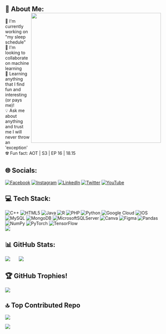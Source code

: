 ## 💫 About Me: <img width="420" src="https://user-images.githubusercontent.com/80143440/231916755-baf268ff-bc42-4557-a8d2-0ddcea99cb0d.gif" align="right">
🫠 I'm currently working on "my sleep schedule"<br>🦾 I'm looking to collaborate on machine learning<br>🧶 Learning anything that I find fun and interesting (or pays me)!<br>💡 Ask me about anything and trust me I will never throw an 'exception'<br>☢️ Fun fact: AOT | S3 | EP 16 | 18.15 

## 🌐 Socials:
[![Facebook](https://img.shields.io/badge/Facebook-%231877F2.svg?logo=Facebook&logoColor=white)](https://facebook.com/official.eshan.sengupta?mibextid=LQQJ4d) [![Instagram](https://img.shields.io/badge/Instagram-%23E4405F.svg?logo=Instagram&logoColor=white)](https://instagram.com/the.eshan.sengupta) [![LinkedIn](https://img.shields.io/badge/LinkedIn-%230077B5.svg?logo=linkedin&logoColor=white)](https://linkedin.com/in/eshansengupta) [![Twitter](https://img.shields.io/badge/Twitter-%231DA1F2.svg?logo=Twitter&logoColor=white)](https://twitter.com/@_eshansengupta) [![YouTube](https://img.shields.io/badge/YouTube-%23FF0000.svg?logo=YouTube&logoColor=white)](https://youtube.com/@@eshansengupta1280) 

## 💻 Tech Stack:
![C++](https://img.shields.io/badge/c++-%2300599C.svg?style=plastic&logo=c%2B%2B&logoColor=white) ![HTML5](https://img.shields.io/badge/html5-%23E34F26.svg?style=plastic&logo=html5&logoColor=white) ![Java](https://img.shields.io/badge/java-%23ED8B00.svg?style=plastic&logo=java&logoColor=white) ![R](https://img.shields.io/badge/r-%23276DC3.svg?style=plastic&logo=r&logoColor=white) ![PHP](https://img.shields.io/badge/php-%23777BB4.svg?style=plastic&logo=php&logoColor=white) ![Python](https://img.shields.io/badge/python-3670A0?style=plastic&logo=python&logoColor=ffdd54) ![Google Cloud](https://img.shields.io/badge/Google%20Cloud-%234285F4.svg?style=plastic&logo=google-cloud&logoColor=white) ![IOS](https://img.shields.io/badge/IOS-%2320232a.svg?style=plastic&logo=apple&logoColor=white) ![MySQL](https://img.shields.io/badge/mysql-%2300f.svg?style=plastic&logo=mysql&logoColor=white) ![MongoDB](https://img.shields.io/badge/MongoDB-%234ea94b.svg?style=plastic&logo=mongodb&logoColor=white) ![MicrosoftSQLServer](https://img.shields.io/badge/Microsoft%20SQL%20Sever-CC2927?style=plastic&logo=microsoft%20sql%20server&logoColor=white) ![Canva](https://img.shields.io/badge/Canva-%2300C4CC.svg?style=plastic&logo=Canva&logoColor=white) 	![Figma](https://img.shields.io/badge/figma-%23F24E1E.svg?style=plastic&logo=figma&logoColor=white) ![Pandas](https://img.shields.io/badge/pandas-%23150458.svg?style=plastic&logo=pandas&logoColor=white) ![NumPy](https://img.shields.io/badge/numpy-%23013243.svg?style=plastic&logo=numpy&logoColor=white) ![PyTorch](https://img.shields.io/badge/PyTorch-%23EE4C2C.svg?style=plastic&logo=PyTorch&logoColor=white) ![TensorFlow](https://img.shields.io/badge/TensorFlow-%23FF6F00.svg?style=plastic&logo=TensorFlow&logoColor=white) <br/>
![](https://github-readme-stats.vercel.app/api/top-langs/?username=atpugneSnahsE&theme=dark&hide_border=false&include_all_commits=true&count_private=true&layout=compact)
<br/>

## 📊 GitHub Stats:
![](https://github-readme-stats.vercel.app/api?username=atpugneSnahsE&theme=dark&hide_border=false&include_all_commits=true&count_private=true) &nbsp; &nbsp; &nbsp;
![](https://github-readme-streak-stats.herokuapp.com/?user=atpugneSnahsE&theme=dark&hide_border=false)
<br/>

## 🏆 GitHub Trophies!
[](https://github-readme-stats.vercel.app/api/top-langs/?username=atpugneSnahsE&theme=dark&hide_border=false&include_all_commits=true&count_private=true&layout=compact) 
![](https://github-profile-trophy.vercel.app/?username=atpugneSnahsE&theme=discord&no-frame=true&no-bg=false&margin-w=4) 

## 🔝 Top Contributed Repo
![](https://github-contributor-stats.vercel.app/api?username=atpugneSnahsE&limit=5&theme=dark&combine_all_yearly_contributions=true)
<!--
### 🔅 Badges 
[![@atpugnes's Holopin board](https://holopin.me/atpugnes)](https://holopin.io/@atpugnes)
---
...-->
[![](https://visitcount.itsvg.in/api?id=atpugneSnahsE&icon=0&color=3)](https://visitcount.itsvg.in)
